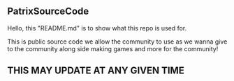 ## PatrixSourceCode

Hello, this "README.md" is to show what this repo is used for.

This is public source code we allow the community to use as we wanna give to the community along side making games and more for the community!

## THIS MAY UPDATE AT ANY GIVEN TIME
